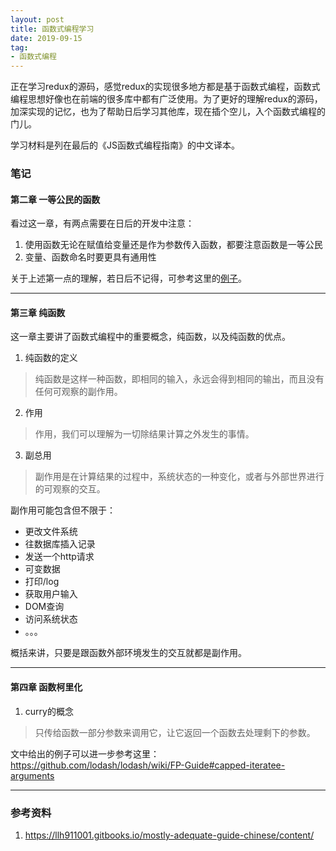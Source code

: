 ```yaml
---
layout: post
title: 函数式编程学习
date: 2019-09-15
tag: 
- 函数式编程
---
```


正在学习redux的源码，感觉redux的实现很多地方都是基于函数式编程，函数式编程思想好像也在前端的很多库中都有广泛使用。为了更好的理解redux的源码，加深实现的记忆，也为了帮助日后学习其他库，现在插个空儿，入个函数式编程的门儿。

学习材料是列在最后的《JS函数式编程指南》的中文译本。

<!-- more -->

### 笔记

#### 第二章 一等公民的函数

看过这一章，有两点需要在日后的开发中注意：

1. 使用函数无论在赋值给变量还是作为参数传入函数，都要注意函数是一等公民
2. 变量、函数命名时要更具有通用性

关于上述第一点的理解，若日后不记得，可参考这里的[例子](https://llh911001.gitbooks.io/mostly-adequate-guide-chinese/content/ch2.html#%E4%B8%BA%E4%BD%95%E9%92%9F%E7%88%B1%E4%B8%80%E7%AD%89%E5%85%AC%E6%B0%91)。

---

#### 第三章 纯函数

这一章主要讲了函数式编程中的重要概念，纯函数，以及纯函数的优点。

1. 纯函数的定义

> 纯函数是这样一种函数，即相同的输入，永远会得到相同的输出，而且没有任何可观察的副作用。

2. 作用

> 作用，我们可以理解为一切除结果计算之外发生的事情。

3. 副总用

> 副作用是在计算结果的过程中，系统状态的一种变化，或者与外部世界进行的可观察的交互。

副作用可能包含但不限于：

  - 更改文件系统
  - 往数据库插入记录
  - 发送一个http请求
  - 可变数据
  - 打印/log
  - 获取用户输入
  - DOM查询
  - 访问系统状态
  - 。。。

概括来讲，只要是跟函数外部环境发生的交互就都是副作用。

---

#### 第四章 函数柯里化

1. curry的概念

> 只传给函数一部分参数来调用它，让它返回一个函数去处理剩下的参数。

文中给出的例子可以进一步参考这里：https://github.com/lodash/lodash/wiki/FP-Guide#capped-iteratee-arguments

<!-- TODO 要看一个curry函数的实现 -->
---

### 参考资料

1. https://llh911001.gitbooks.io/mostly-adequate-guide-chinese/content/